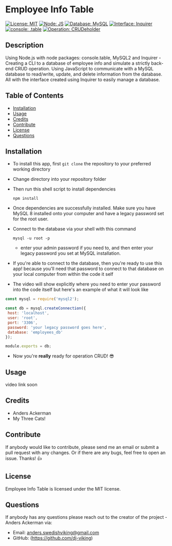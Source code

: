 

# Employee Info Table

[![License: MIT](https://img.shields.io/badge/License-MIT-blue.svg)](https://opensource.org/licenses/MIT)
[![Node: JS](https://img.shields.io/badge/Node-JS-b7b402.svg)](https://img.shields.io/)
[![Database: MySQL](https://img.shields.io/badge/Database-MySQL-111AFF.svg)](https://img.shields.io/) [![Interface: Inquirer](https://img.shields.io/badge/Interface-Inquirer-00bf34.svg)](https://img.shields.io/) [![console: .table](https://img.shields.io/badge/console-.table-6517D7.svg)](https://img.shields.io/) [![Operation: CRUDeholder](https://img.shields.io/badge/Operation-CRUD-red.svg)](https://img.shields.io/)

## Description 

Using Node.js with node packages: console.table, MySQL2 and Inquirer - Creating a CLI to a database of employee info and simulate a strictly back-end CRUD operation. Using JavaScript to communicate with a MySQL database to read/write, update, and delete information from the database. All with the interface created using Inquirer to easily manage a database.

## Table of Contents
* [Installation](#Installation)
* [Usage](#Usage)
* [Credits](#Credits)
* [Contribute](#Contribute)
* [License](#License)
* [Questions](#Questions)

## Installation
* To install this app, first <code>git clone</code> the repository to your preferred working directory
* Change directory into your repository folder
* Then run this shell script to install dependencies

  <code>npm install</code>

* Once dependencies are successfully installed. Make sure you have MySQL 8 installed onto your computer and have a legacy password set for the root user.

* Connect to the database via your shell with this command

  <code>mysql -u root -p</code>

  - enter your admin password if you need to, and then enter your legacy password you set at MySQL installation.

* If you're able to connect to the database, then you're ready to use this app! because you'll need that password to connect to that database on your local computer from within the code it self
* The video will show explicitly where you need to enter your password into the code itself but here's an example of what it will look like

 ```js script 
const mysql = require('mysql2');

const db = mysql.createConnection({
  host: 'localhost',
  user: 'root',
  port: '3306',
  password: 'your legacy password goes here',
  database: 'employees_db'
});

module.exports = db;
```  

* Now you're __really__ ready for operation CRUD! 😎

## Usage

video link soon

## Credits

* Anders Ackerman
* My Three Cats!

## Contribute

If anybody would like to contribute, please send me an email or submit a pull request with any changes. Or if there are any bugs, feel free to open an issue. Thanks! 👍

## License

Employee Info Table is licensed under the MIT license.

## Questions

If anybody has any questions please reach out to the creator of the project - Anders Ackerman via:
* Email: anders.swedishviking@gmail.com
* GitHub: (https://github.com/dj-viking)
